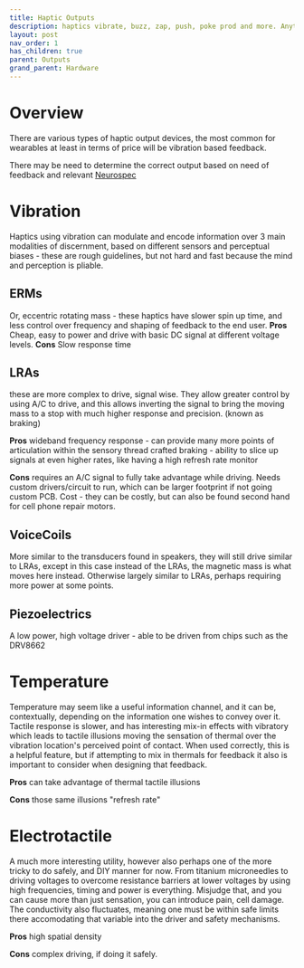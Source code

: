 ```yaml
---
title: Haptic Outputs
description: haptics vibrate, buzz, zap, push, poke prod and more. Anything to do with touch, tactile perception modulation, will be in this area. 
layout: post
nav_order: 1
has_children: true
parent: Outputs
grand_parent: Hardware
---
```


# Overview
There are various types of haptic output devices, the most common for wearables at least in terms of price will be vibration based feedback. 

There may be need to determine the correct output based on need of feedback and relevant [Neurospec](https://wiki.curiosiate.com/Sensory-Weaving/Neurospec/Neurospec.md)


# Vibration
Haptics using vibration can modulate and encode information over 3 main modalities of discernment, based on different sensors and perceptual biases - these are rough guidelines, but not hard and fast because the mind and perception is pliable.

## ERMs 
Or, eccentric rotating mass - these haptics have slower spin up time, and less control over frequency and shaping of feedback to the end user. 
**Pros**
Cheap, easy to power and drive with basic DC signal at different voltage levels. 
**Cons**
Slow response time



## LRAs
these are more complex to drive, signal wise. They allow greater control by using A/C to drive, and this allows inverting the signal to bring the moving mass to a stop with much higher response and precision. (known as braking)

**Pros**
wideband frequency response - can provide many more points of articulation within the sensory thread crafted
braking - ability to slice up signals at even higher rates, like having a high refresh rate monitor


**Cons**
requires an A/C signal to fully take advantage while driving. 
Needs custom drivers/circuit to run, which can be larger footprint if not going custom PCB.
Cost - they can be costly, but can also be found second hand for cell phone repair motors. 

## VoiceCoils
More similar to the transducers found in speakers, they will still drive similar to LRAs, except in this case instead of the LRAs, the magnetic mass is what moves here instead. 
Otherwise largely similar to LRAs, perhaps requiring more power at some points.

## Piezoelectrics
A low power, high voltage driver - able to be driven from chips such as the DRV8662

# Temperature
Temperature may seem like a useful information channel, and it can be, contextually, depending on the information one wishes to convey over it. Tactile response is slower, and has interesting mix-in effects with vibratory which leads to tactile illusions moving the sensation of thermal over the vibration location's perceived point of contact. 
When used correctly, this is a helpful feature, but if attempting to mix in thermals for feedback it also is important to consider when designing that feedback. 

**Pros**
can take advantage of thermal tactile illusions

**Cons**
those same illusions
"refresh rate"

# Electrotactile
A much more interesting utility, however also perhaps one of the more tricky to do safely, and DIY manner for now. From titanium microneedles to driving voltages to overcome resistance barriers at lower voltages by using high frequencies, timing and power is everything. Misjudge that, and you can cause more than just sensation, you can introduce pain, cell damage.  The conductivity also fluctuates, meaning one must be within safe limits there accomodating that variable into the driver and safety mechanisms.

**Pros**
high spatial density

**Cons**
complex driving, if doing it safely.
